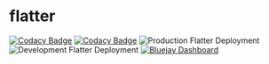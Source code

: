 # flatter
[![Codacy Badge](https://app.codacy.com/project/badge/Grade/0edebac71fea4f91b159760cfd45f412)](https://www.codacy.com/gh/ISPP-G10/flatter/dashboard?utm_source=github.com&amp;utm_medium=referral&amp;utm_content=ISPP-G10/flatter&amp;utm_campaign=Badge_Grade)
[![Codacy Badge](https://app.codacy.com/project/badge/Coverage/0edebac71fea4f91b159760cfd45f412)](https://www.codacy.com/gh/ISPP-G10/flatter/dashboard?utm_source=github.com&utm_medium=referral&utm_content=ISPP-G10/flatter&utm_campaign=Badge_Coverage)
![Production Flatter Deployment](https://github.com/ISPP-G10/flatter/actions/workflows/prod-deployment.yml/badge.svg)
![Development Flatter Deployment](https://github.com/ISPP-G10/flatter/actions/workflows/dev-deployment.yml/badge.svg)
[![Bluejay Dashboard](https://img.shields.io/badge/Bluejay-Dashboard_L10-blue.svg)](http://dashboard.bluejay.governify.io/dashboard/script/dashboardLoader.js?dashboardURL=https://reporter.bluejay.governify.io/api/v4/dashboards/tpa-ISPP-2023-GH-ISPP-G10_flatter/main)
